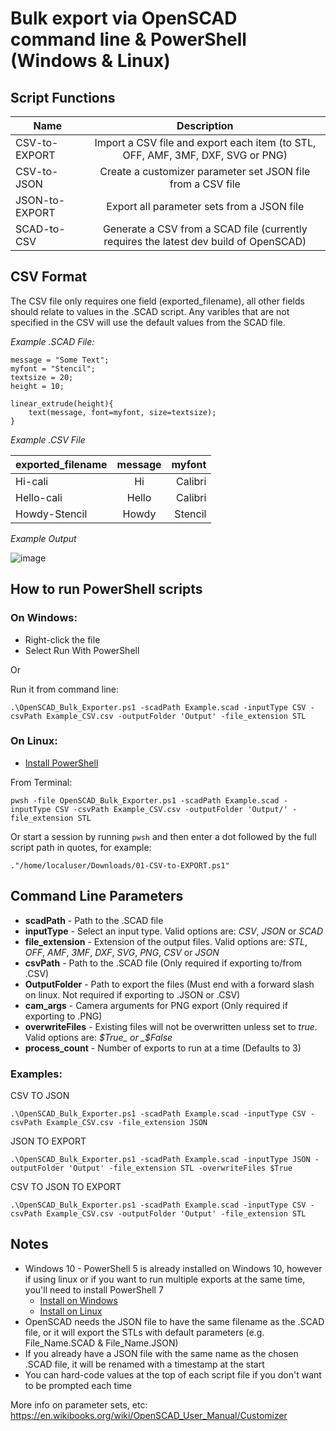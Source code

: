 # Bulk export via OpenSCAD command line & PowerShell (Windows & Linux)

## Script Functions

| Name          | Description                                                                            |
| --------------|:--------------------------------------------------------------------------------------:|
| CSV-to-EXPORT | Import a CSV file and export each item (to STL, OFF, AMF, 3MF, DXF, SVG or PNG)        |
| CSV-to-JSON   | Create a customizer parameter set JSON file from a CSV file                            |
| JSON-to-EXPORT| Export all parameter sets from a JSON file                                             |
| SCAD-to-CSV   | Generate a CSV from a SCAD file (currently requires the latest dev build of OpenSCAD)  |

## CSV Format

The CSV file only requires one field (exported_filename), all other fields should relate to values in the .SCAD script. Any varibles that are not specified in the CSV will use the default values from the SCAD file.

_Example .SCAD File:_

    message = "Some Text";
    myfont = "Stencil";
    textsize = 20;
    height = 10;

    linear_extrude(height){
        text(message, font=myfont, size=textsize);
    }

_Example .CSV File_

| exported_filename | message   | myfont  |
| ------------------|:---------:| -------:|
| Hi-cali           | Hi        | Calibri |
| Hello-cali        | Hello     | Calibri |
| Howdy-Stencil     | Howdy     | Stencil |

_Example Output_

![image](https://user-images.githubusercontent.com/50000826/140439376-16148446-163c-4ac3-9986-237b54ac9945.png)


## How to run PowerShell scripts

### On Windows:
* Right-click the file
* Select Run With PowerShell

Or

Run it from command line:

    .\OpenSCAD_Bulk_Exporter.ps1 -scadPath Example.scad -inputType CSV -csvPath Example_CSV.csv -outputFolder 'Output' -file_extension STL

### On Linux:
* [Install PowerShell](https://docs.microsoft.com/en-us/powershell/scripting/install/installing-powershell-on-linux?view=powershell-7.2)

From Terminal:

    pwsh -file OpenSCAD_Bulk_Exporter.ps1 -scadPath Example.scad -inputType CSV -csvPath Example_CSV.csv -outputFolder 'Output/' -file_extension STL

Or start a session by running ```pwsh``` and then enter a dot followed by the full script path in quotes, for example:

    ."/home/localuser/Downloads/01-CSV-to-EXPORT.ps1"

## Command Line Parameters

* __scadPath__ - Path to the .SCAD file
* __inputType__ - Select an input type. Valid options are: _CSV_, _JSON_ or _SCAD_
* __file_extension__ - Extension of the output files. Valid options are: _STL_, _OFF_, _AMF_, _3MF_, _DXF_, _SVG_, _PNG_, _CSV_ or _JSON_
* __csvPath__ - Path to the .SCAD file (Only required if exporting to/from .CSV)
* __OutputFolder__ - Path to export the files (Must end with a forward slash on linux. Not required if exporting to .JSON or .CSV)
* __cam_args__ - Camera arguments for PNG export (Only required if exporting to .PNG)
* __overwriteFiles__ - Existing files will not be overwritten unless set to _true_. Valid options are: _$True_ or _$False_
* __process_count__ - Number of exports to run at a time (Defaults to 3)

### Examples:

CSV TO JSON

    .\OpenSCAD_Bulk_Exporter.ps1 -scadPath Example.scad -inputType CSV -csvPath Example_CSV.csv -file_extension JSON

JSON TO EXPORT

    .\OpenSCAD_Bulk_Exporter.ps1 -scadPath Example.scad -inputType JSON -outputFolder 'Output' -file_extension STL -overwriteFiles $True

CSV TO JSON TO EXPORT

    .\OpenSCAD_Bulk_Exporter.ps1 -scadPath Example.scad -inputType CSV -csvPath Example_CSV.csv -outputFolder 'Output' -file_extension STL

## Notes

* Windows 10 - PowerShell 5 is already installed on Windows 10, however if using linux or if you want to run multiple exports at the same time, you'll need to install PowerShell 7
    * [Install on Windows](https://docs.microsoft.com/en-us/powershell/scripting/install/installing-powershell-on-windows?view=powershell-7.1#msi)
    * [Install on Linux](https://docs.microsoft.com/en-us/powershell/scripting/install/installing-powershell-on-linux?view=powershell-7.2)
* OpenSCAD needs the JSON file to have the same filename as the .SCAD file, or it will export the STLs with default parameters (e.g. File_Name.SCAD & File_Name.JSON)
* If you already have a JSON file with the same name as the chosen .SCAD file, it will be renamed with a timestamp at the start
* You can hard-code values at the top of each script file if you don't want to be prompted each time

More info on parameter sets, etc: https://en.wikibooks.org/wiki/OpenSCAD_User_Manual/Customizer
